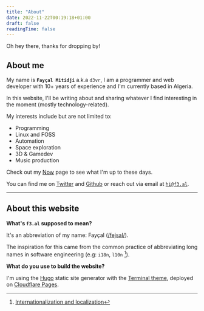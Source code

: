 ```yaml
---
title: "About"
date: 2022-11-22T00:19:18+01:00
draft: false
readingTime: false
---
```


Oh hey there, thanks for dropping by!

## About me

My name is **`Fayçal Mitidji`** a.k.a `d3vr`, I am a programmer and web developer
with 10+ years of experience and I'm currently based in Algeria.

In this website, I'll be writing about and sharing whatever I find interesting
in the moment (mostly technology-related).

My interests include but are not limited to:
- Programming
- Linux and FOSS
- Automation
- Space exploration
- 3D & Gamedev
- Music production

Check out my [Now](/now) page to see what I'm up to these days.

You can find me on [Twitter](https://twitter.com/imd3vr) and [Github](https://github.com/d3vr) or reach out via email at [`hi@f3.al`](mailto:hi@f3.al).

---

## About this website

**What's `f3.al` supposed to mean?**

It's an abbreviation of my name: Fayçal ([/fejsal/](http://ipa-reader.xyz/?text=fejsal&voice=Nicole)).

The inspiration for this came from the common practice of abbreviating long
names in software engineering (e.g: `i18n`, `l10n` [^1]).

**What do you use to build the website?**

 I'm using the [Hugo](https://gohugo.io/) static site generator with the [Terminal theme](https://github.com/panr/hugo-theme-terminal), deployed on [Cloudflare Pages](https://pages.cloudflare.com/).


[^1]: [Internationalization and localization](https://en.wikipedia.org/wiki/Internationalization_and_localization)
